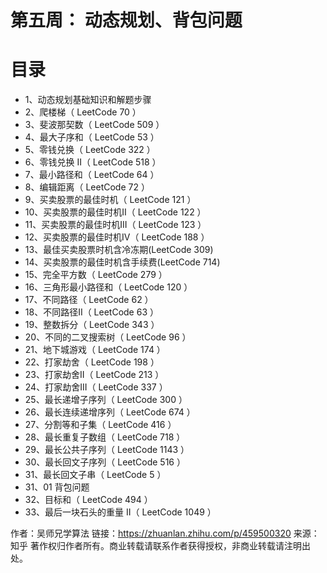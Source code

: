 # 第五周： 动态规划、背包问题


# 目录
* 1、动态规划基础知识和解题步骤
* 2、爬楼梯（ LeetCode 70 ）
* 3、斐波那契数（ LeetCode 509 ）
* 4、最大子序和（ LeetCode 53 ）
* 5、零钱兑换（ LeetCode 322 ）
* 6、零钱兑换 II（ LeetCode 518 ）
* 7、最小路径和（ LeetCode 64 ）
* 8、编辑距离（ LeetCode 72 ）
* 9、买卖股票的最佳时机（ LeetCode 121 ）
* 10、买卖股票的最佳时机II（ LeetCode 122 ）
* 11、买卖股票的最佳时机III（ LeetCode 123 ）
* 12、买卖股票的最佳时机IV（ LeetCode 188 ）
* 13、最佳买卖股票时机含冷冻期(LeetCode 309)
* 14、买卖股票的最佳时机含手续费(LeetCode 714)
* 15、完全平方数（ LeetCode 279 ）
* 16、三角形最小路径和（ LeetCode 120 ）
* 17、不同路径（ LeetCode 62 ）
* 18、不同路径II（ LeetCode 63 ）
* 19、整数拆分（ LeetCode 343 ）
* 20、不同的二叉搜索树（ LeetCode 96 ）
* 21、地下城游戏（ LeetCode 174 ）
* 22、打家劫舍（ LeetCode 198 ）
* 23、打家劫舍II（ LeetCode 213 ）
* 24、打家劫舍III（ LeetCode 337 ）
* 25、最长递增子序列（ LeetCode 300 ）
* 26、最长连续递增序列（ LeetCode 674 ）
* 27、分割等和子集（ LeetCode 416 ）
* 28、最长重复子数组（ LeetCode 718 ）
* 29、最长公共子序列（ LeetCode 1143 ）
* 30、最长回文子序列（ LeetCode 516 ）
* 31、最长回文子串（ LeetCode 5 ）
* 31、01 背包问题
* 32、目标和（ LeetCode 494 ）
* 33、最后一块石头的重量 II（ LeetCode 1049 ）

作者：吴师兄学算法 链接：https://zhuanlan.zhihu.com/p/459500320 来源：知乎 著作权归作者所有。商业转载请联系作者获得授权，非商业转载请注明出处。